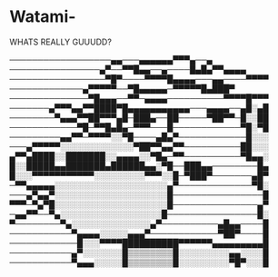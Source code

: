 # Watami-
WHATS REALLY GUUUDD?

──────────────────▄▄───▄▄▄▄▄▄▀▀▀▄──▄
────────────────▄▀──▀▀█▄▄──▄────█▄█▄▀▀▄▄▄▄
─────────────────▀█▀────▀▀▀▀█▄▄▄▄───▄▄────▀▀▀▀
─────────────▄▀▀▀▀▀──▀█▄▄▄▄▄─▀▀▀▀▀█▄███▀
──────────────▀█▄▄▄──▀▀─▄▄▄▄──────────▀▀▀▀█▀▀▀
───────▄▀▀▀▄▄▀▀████▀█▄▄▄▄▄▄▄▄▄▄▄───▄▄▄▄──▄█░▄█
────────▀▄▄▄▀▀██▀▀▀▄█─███▄──██─────▀██▀▀─█░░██
────────────▀█─▀▀█▄█▄─▀▀▀───█────────────▀█░▀█
─────────▄▄▀▀─▀▀▀▀░░▀█────▄█▄▀────────────█░░░
───▄▀▀▀▀▀░░░░░░░░░░░░░▀██▀▀▄▄▀▀──────────██░░░
▄▀▀▄████░░███████░░▄▄▄▄░░▀█▄─▀▀──────────▀█▄▄░
█░░█████▄▄███████▄██████▄▄░▀█──███▄▄────────█▄
█░░░▀▀▀▀▀▀▀▀▀▀▀░░░░░░░░░▀▀▀░░█─▀███▀───────▄█▀
─▀▀▄▄▄▄▄░░░░░░░░░░░░░░░░░░░░▄▀─────────────▀█░
───▄▀▄▄▀░░░░░░░░░░░░░░░░░░░░█────────────────█
▀▀▀─▀▄▀█░░░░░░░░░░░░░░░░░░░░█───────────────▄▀
─▄▄▀▀──▀▄░░░░░░░░░░░░░░░░░░█────────────────█░
▀────────▀▄░░░░░░░░░░░░░░▄▀──────────▄█▄▄────█
───────────▀▄▄▄▄░░░░░▄▄▄▀────────────▀██▀────█
────────────█░░░▀▀▀▀██████████▀▀▀▀▀▀▄▄▄▄▄▄▄▄▄█
───────────▄▀░░░░░░░█▒▒▒▒▒▒▒▒█░░░░░░░░░▄▄░░░░█
───────────▀▄▄▄░░░░░█▒▒▒▒▒▒▒▒█░░░░░░░░░▀█▀░░░█

